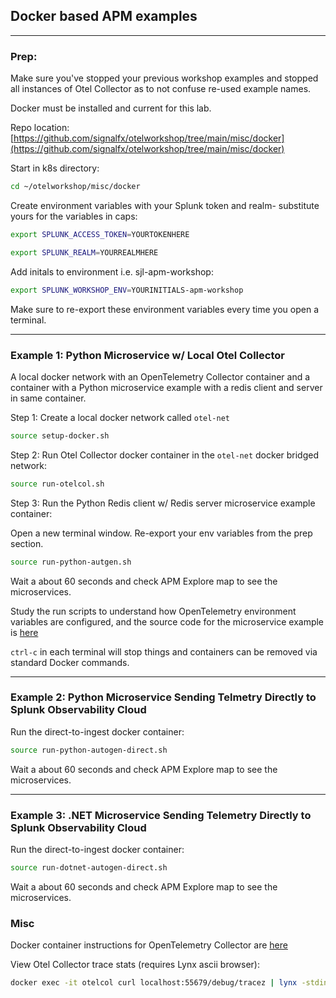 ## Docker based APM examples

---
### Prep:

Make sure you've stopped your previous workshop examples and stopped all instances of Otel Collector as to not confuse re-used example names.  

Docker must be installed and current for this lab. 

Repo location: [https://github.com/signalfx/otelworkshop/tree/main/misc/docker](https://github.com/signalfx/otelworkshop/tree/main/misc/docker)

Start in k8s directory:
```bash
cd ~/otelworkshop/misc/docker
```

Create environment variables with your Splunk token and realm- substitute yours for the variables in caps:  
```bash
export SPLUNK_ACCESS_TOKEN=YOURTOKENHERE
```
```bash
export SPLUNK_REALM=YOURREALMHERE
```

Add initals to environment i.e. sjl-apm-workshop:
```bash
export SPLUNK_WORKSHOP_ENV=YOURINITIALS-apm-workshop
```

Make sure to re-export these environment variables every time you open a terminal.

---
### Example 1: Python Microservice w/ Local Otel Collector
A local docker network with an OpenTelemetry Collector container and a container with a Python microservice example with a redis client and server in same container.  

Step 1: Create a local docker network called `otel-net`  
```bash
source setup-docker.sh
```

Step 2: Run Otel Collector docker container in the `otel-net` docker bridged network:
```bash
source run-otelcol.sh
```

Step 3: Run the Python Redis client w/ Redis server microservice example container:

Open a new terminal window. Re-export your env variables from the prep section.

```bash
source run-python-autgen.sh
```

Wait a about 60 seconds and check APM Explore map to see the microservices.

Study the run scripts to understand how OpenTelemetry environment variables are configured, and the source code for the microservice example is [here](https://github.com/signalfx/otelworkshop/tree/main/k8s/python/tools/autogen)  

`ctrl-c` in each terminal will stop things and containers can be removed via standard Docker commands.

---
### Example 2: Python Microservice Sending Telmetry Directly to Splunk Observability Cloud  

Run the direct-to-ingest docker container:
```bash
source run-python-autogen-direct.sh 
```
Wait a about 60 seconds and check APM Explore map to see the microservices.

---
### Example 3: .NET Microservice Sending Telemetry Directly to Splunk Observability Cloud

Run the direct-to-ingest docker container:
```bash
source run-dotnet-autogen-direct.sh 
```
Wait a about 60 seconds and check APM Explore map to see the microservices.

### Misc

Docker container instructions for OpenTelemetry Collector are [here](https://github.com/signalfx/splunk-otel-collector/blob/main/docs/getting-started/linux-manual.md)

View Otel Collector trace stats (requires Lynx ascii browser):
```bash
docker exec -it otelcol curl localhost:55679/debug/tracez | lynx -stdin
```